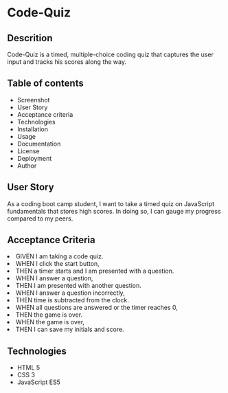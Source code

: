 # Code-Quiz

## Descrition
Code-Quiz is a timed, multiple-choice coding quiz that captures the user input and tracks his scores along the way.

## Table of contents
<ul>
    <li>Screenshot</li>
    <li>User Story</li>
    <li>Acceptance criteria</li>
    <li>Technologies</li>
    <li>Installation</li>
    <li>Usage</li>
    <li>Documentation</li>
    <li>License</li>
    <li>Deployment</li>
    <li>Author</li>
</ul>

## User Story
As a coding boot camp student, 
I want to take a timed quiz on JavaScript fundamentals that stores high scores. 
In doing so, I can gauge my progress compared to my peers.

## Acceptance Criteria
<li>GIVEN I am taking a code quiz.</li>
<li>WHEN I click the start button,</li>
<li>THEN a timer starts and I am presented with a question.</li>
<li>WHEN I answer a question,</li>
<li>THEN I am presented with another question.</li>
<li>WHEN I answer a question incorrectly,</li>
<li>THEN time is subtracted from the clock.</li>
<li>WHEN all questions are answered or the timer reaches 0,</li>
<li>THEN the game is over.</li>
<li>WHEN the game is over,</li>
<li>THEN I can save my initials and score.</li>

## Technologies 
<ul>
    <li>HTML 5</li>
    <li>CSS 3</li>
    <li>JavaScript ES5</li>
</ul>